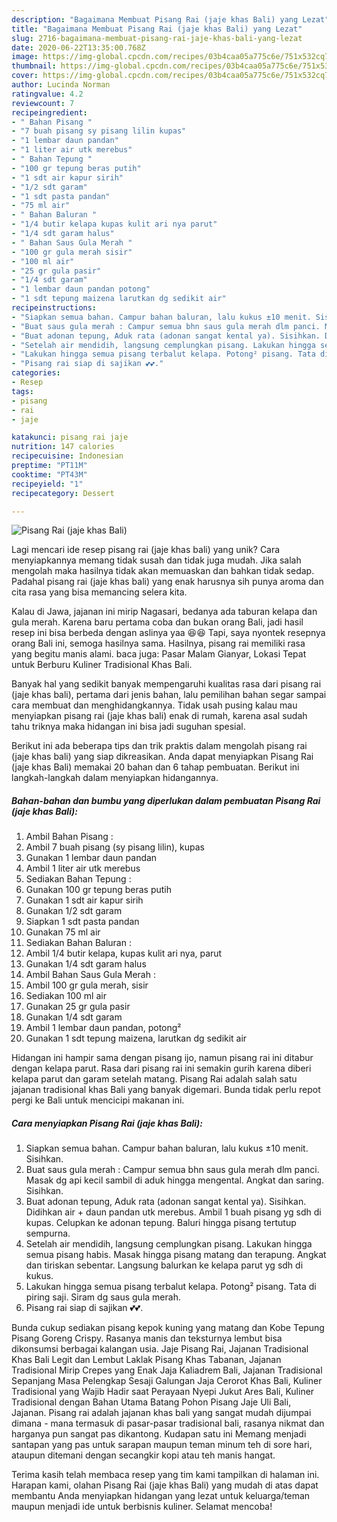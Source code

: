 ```yaml
---
description: "Bagaimana Membuat Pisang Rai (jaje khas Bali) yang Lezat"
title: "Bagaimana Membuat Pisang Rai (jaje khas Bali) yang Lezat"
slug: 2716-bagaimana-membuat-pisang-rai-jaje-khas-bali-yang-lezat
date: 2020-06-22T13:35:00.768Z
image: https://img-global.cpcdn.com/recipes/03b4caa05a775c6e/751x532cq70/pisang-rai-jaje-khas-bali-foto-resep-utama.jpg
thumbnail: https://img-global.cpcdn.com/recipes/03b4caa05a775c6e/751x532cq70/pisang-rai-jaje-khas-bali-foto-resep-utama.jpg
cover: https://img-global.cpcdn.com/recipes/03b4caa05a775c6e/751x532cq70/pisang-rai-jaje-khas-bali-foto-resep-utama.jpg
author: Lucinda Norman
ratingvalue: 4.2
reviewcount: 7
recipeingredient:
- " Bahan Pisang "
- "7 buah pisang sy pisang lilin kupas"
- "1 lembar daun pandan"
- "1 liter air utk merebus"
- " Bahan Tepung "
- "100 gr tepung beras putih"
- "1 sdt air kapur sirih"
- "1/2 sdt garam"
- "1 sdt pasta pandan"
- "75 ml air"
- " Bahan Baluran "
- "1/4 butir kelapa kupas kulit ari nya parut"
- "1/4 sdt garam halus"
- " Bahan Saus Gula Merah "
- "100 gr gula merah sisir"
- "100 ml air"
- "25 gr gula pasir"
- "1/4 sdt garam"
- "1 lembar daun pandan potong"
- "1 sdt tepung maizena larutkan dg sedikit air"
recipeinstructions:
- "Siapkan semua bahan. Campur bahan baluran, lalu kukus ±10 menit. Sisihkan."
- "Buat saus gula merah : Campur semua bhn saus gula merah dlm panci. Masak dg api kecil sambil di aduk hingga mengental. Angkat dan saring. Sisihkan."
- "Buat adonan tepung, Aduk rata (adonan sangat kental ya). Sisihkan. Didihkan air + daun pandan utk merebus. Ambil 1 buah pisang yg sdh di kupas. Celupkan ke adonan tepung. Baluri hingga pisang tertutup sempurna."
- "Setelah air mendidih, langsung cemplungkan pisang. Lakukan hingga semua pisang habis. Masak hingga pisang matang dan terapung. Angkat dan tiriskan sebentar. Langsung balurkan ke kelapa parut yg sdh di kukus."
- "Lakukan hingga semua pisang terbalut kelapa. Potong² pisang. Tata di piring saji. Siram dg saus gula merah."
- "Pisang rai siap di sajikan 💕💕."
categories:
- Resep
tags:
- pisang
- rai
- jaje

katakunci: pisang rai jaje 
nutrition: 147 calories
recipecuisine: Indonesian
preptime: "PT11M"
cooktime: "PT43M"
recipeyield: "1"
recipecategory: Dessert

---
```



![Pisang Rai (jaje khas Bali)](https://img-global.cpcdn.com/recipes/03b4caa05a775c6e/751x532cq70/pisang-rai-jaje-khas-bali-foto-resep-utama.jpg)

Lagi mencari ide resep pisang rai (jaje khas bali) yang unik? Cara menyiapkannya memang tidak susah dan tidak juga mudah. Jika salah mengolah maka hasilnya tidak akan memuaskan dan bahkan tidak sedap. Padahal pisang rai (jaje khas bali) yang enak harusnya sih punya aroma dan cita rasa yang bisa memancing selera kita.

Kalau di Jawa, jajanan ini mirip Nagasari, bedanya ada taburan kelapa dan gula merah. Karena baru pertama coba dan bukan orang Bali, jadi hasil resep ini bisa berbeda dengan aslinya yaa 😆😆 Tapi, saya nyontek resepnya orang Bali ini, semoga hasilnya sama. Hasilnya, pisang rai memiliki rasa yang begitu manis alami. baca juga: Pasar Malam Gianyar, Lokasi Tepat untuk Berburu Kuliner Tradisional Khas Bali.

Banyak hal yang sedikit banyak mempengaruhi kualitas rasa dari pisang rai (jaje khas bali), pertama dari jenis bahan, lalu pemilihan bahan segar sampai cara membuat dan menghidangkannya. Tidak usah pusing kalau mau menyiapkan pisang rai (jaje khas bali) enak di rumah, karena asal sudah tahu triknya maka hidangan ini bisa jadi suguhan spesial.


Berikut ini ada beberapa tips dan trik praktis dalam mengolah pisang rai (jaje khas bali) yang siap dikreasikan. Anda dapat menyiapkan Pisang Rai (jaje khas Bali) memakai 20 bahan dan 6 tahap pembuatan. Berikut ini langkah-langkah dalam menyiapkan hidangannya.

<!--inarticleads1-->

##### Bahan-bahan dan bumbu yang diperlukan dalam pembuatan Pisang Rai (jaje khas Bali):

1. Ambil  Bahan Pisang :
1. Ambil 7 buah pisang (sy pisang lilin), kupas
1. Gunakan 1 lembar daun pandan
1. Ambil 1 liter air utk merebus
1. Sediakan  Bahan Tepung :
1. Gunakan 100 gr tepung beras putih
1. Gunakan 1 sdt air kapur sirih
1. Gunakan 1/2 sdt garam
1. Siapkan 1 sdt pasta pandan
1. Gunakan 75 ml air
1. Sediakan  Bahan Baluran :
1. Ambil 1/4 butir kelapa, kupas kulit ari nya, parut
1. Gunakan 1/4 sdt garam halus
1. Ambil  Bahan Saus Gula Merah :
1. Ambil 100 gr gula merah, sisir
1. Sediakan 100 ml air
1. Gunakan 25 gr gula pasir
1. Gunakan 1/4 sdt garam
1. Ambil 1 lembar daun pandan, potong²
1. Gunakan 1 sdt tepung maizena, larutkan dg sedikit air


Hidangan ini hampir sama dengan pisang ijo, namun pisang rai ini ditabur dengan kelapa parut. Rasa dari pisang rai ini semakin gurih karena diberi kelapa parut dan garam setelah matang. Pisang Rai adalah salah satu jajanan tradisional khas Bali yang banyak digemari. Bunda tidak perlu repot pergi ke Bali untuk mencicipi makanan ini. 

<!--inarticleads2-->

##### Cara menyiapkan Pisang Rai (jaje khas Bali):

1. Siapkan semua bahan. Campur bahan baluran, lalu kukus ±10 menit. Sisihkan.
1. Buat saus gula merah : Campur semua bhn saus gula merah dlm panci. Masak dg api kecil sambil di aduk hingga mengental. Angkat dan saring. Sisihkan.
1. Buat adonan tepung, Aduk rata (adonan sangat kental ya). Sisihkan. Didihkan air + daun pandan utk merebus. Ambil 1 buah pisang yg sdh di kupas. Celupkan ke adonan tepung. Baluri hingga pisang tertutup sempurna.
1. Setelah air mendidih, langsung cemplungkan pisang. Lakukan hingga semua pisang habis. Masak hingga pisang matang dan terapung. Angkat dan tiriskan sebentar. Langsung balurkan ke kelapa parut yg sdh di kukus.
1. Lakukan hingga semua pisang terbalut kelapa. Potong² pisang. Tata di piring saji. Siram dg saus gula merah.
1. Pisang rai siap di sajikan 💕💕.


Bunda cukup sediakan pisang kepok kuning yang matang dan Kobe Tepung Pisang Goreng Crispy. Rasanya manis dan teksturnya lembut bisa dikonsumsi berbagai kalangan usia. Jaje Pisang Rai, Jajanan Tradisional Khas Bali Legit dan Lembut Laklak Pisang Khas Tabanan, Jajanan Tradisional Mirip Crepes yang Enak Jaja Kaliadrem Bali, Jajanan Tradisional Sepanjang Masa Pelengkap Sesaji Galungan Jaja Cerorot Khas Bali, Kuliner Tradisional yang Wajib Hadir saat Perayaan Nyepi Jukut Ares Bali, Kuliner Tradisional dengan Bahan Utama Batang Pohon Pisang Jaje Uli Bali, Jajanan. Pisang rai adalah jajanan khas bali yang sangat mudah dijumpai dimana - mana termasuk di pasar-pasar tradisional bali, rasanya nikmat dan harganya pun sangat pas dikantong. Kudapan satu ini Memang menjadi santapan yang pas untuk sarapan maupun teman minum teh di sore hari, ataupun ditemani dengan secangkir kopi atau teh manis hangat. 

Terima kasih telah membaca resep yang tim kami tampilkan di halaman ini. Harapan kami, olahan Pisang Rai (jaje khas Bali) yang mudah di atas dapat membantu Anda menyiapkan hidangan yang lezat untuk keluarga/teman maupun menjadi ide untuk berbisnis kuliner. Selamat mencoba!
